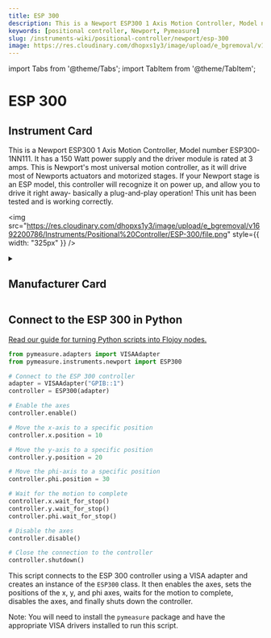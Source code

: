 ```yaml
---
title: ESP 300
description: This is a Newport ESP300 1 Axis Motion Controller, Model number ESP300-1NN111. It has a 150 Watt power supply and the driver module is rated at 3 amps. This is Newport's most universal motion controller, as it will drive most of Newports actuators and motorized stages. If your Newport stage is an ESP model, this controller will recognize it on power up, and allow you to drive it right away- basically a plug-and-play operation! This unit has been tested and is working correctly.
keywords: [positional controller, Newport, Pymeasure]
slug: /instruments-wiki/positional-controller/newport/esp-300
image: https://res.cloudinary.com/dhopxs1y3/image/upload/e_bgremoval/v1692200786/Instruments/Positional%20Controller/ESP-300/file.png
---
```


import Tabs from '@theme/Tabs';
import TabItem from '@theme/TabItem';

# ESP 300

## Instrument Card

<div className="flex">

<div>

This is a Newport ESP300 1 Axis Motion Controller, Model number ESP300-1NN111. It has a 150 Watt power supply and the driver module is rated at 3 amps. This is Newport's most universal motion controller, as it will drive most of Newports actuators and motorized stages. If your Newport stage is an ESP model, this controller will recognize it on power up, and allow you to drive it right away- basically a plug-and-play operation! This unit has been tested and is working correctly.

</div>

<img src="https://res.cloudinary.com/dhopxs1y3/image/upload/e_bgremoval/v1692200786/Instruments/Positional%20Controller/ESP-300/file.png" style={{ width: "325px" }} />

</div>

<details>
<summary><h2>Manufacturer Card</h2></summary>

<img src="https://res.cloudinary.com/dhopxs1y3/image/upload/e_bgremoval/v1692125992/Instruments/Vendor%20Logos/Newport.png" style={{ width: "100%", height: "150px",objectFit: "cover" }} />

Newport provides a wide range of photonics technology and products designed to enhance the capabilities and productivity of our customers' applications. <a href="https://www.newport.com/">Website</a>.

<ul>
  <li>Headquarters: Irvine, California, United States</li>
  <li>Yearly Revenue (millions, USD): 3500.0</li>
</ul>
</details>

## Connect to the ESP 300 in Python

[Read our guide for turning Python scripts into Flojoy nodes.](https://docs.flojoy.ai/custom-nodes/creating-custom-node/)


<Tabs>
<TabItem value="Pymeasure" label="Pymeasure">


```python
from pymeasure.adapters import VISAAdapter
from pymeasure.instruments.newport import ESP300

# Connect to the ESP 300 controller
adapter = VISAAdapter("GPIB::1")
controller = ESP300(adapter)

# Enable the axes
controller.enable()

# Move the x-axis to a specific position
controller.x.position = 10

# Move the y-axis to a specific position
controller.y.position = 20

# Move the phi-axis to a specific position
controller.phi.position = 30

# Wait for the motion to complete
controller.x.wait_for_stop()
controller.y.wait_for_stop()
controller.phi.wait_for_stop()

# Disable the axes
controller.disable()

# Close the connection to the controller
controller.shutdown()
```

This script connects to the ESP 300 controller using a VISA adapter and creates an instance of the `ESP300` class. It then enables the axes, sets the positions of the x, y, and phi axes, waits for the motion to complete, disables the axes, and finally shuts down the controller.

Note: You will need to install the `pymeasure` package and have the appropriate VISA drivers installed to run this script.

</TabItem>
</Tabs>